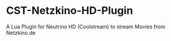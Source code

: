 CST-Netzkino-HD-Plugin
======================

A Lua Plugin for Neutrino HD (Coolstream) to stream Movies from Netzkino.de
